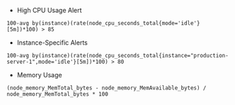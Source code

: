 - High CPU Usage Alert

```
100-avg by(instance)(rate(node_cpu_seconds_total{mode='idle'}[5m])*100) > 85
```

- Instance-Specific Alerts

```
100-avg by(instance)(rate(node_cpu_seconds_total{instance="production-server-1",mode='idle'}[5m])*100) > 80
```

- Memory Usage

```
(node_memory_MemTotal_bytes - node_memory_MemAvailable_bytes) / node_memory_MemTotal_bytes * 100
```
